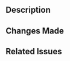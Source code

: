 ## Description

<!-- Describe the purpose of this pull request -->

## Changes Made

<!-- List the changes made in this pull request -->

## Related Issues

<!-- List any related issues that are being addressed by this pull request -->
